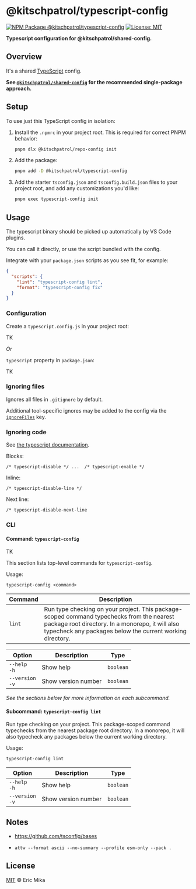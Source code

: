 <!--+ Warning: Content inside HTML comment blocks was generated by mdat and may be overwritten. +-->

<!-- title -->

# @kitschpatrol/typescript-config

<!-- /title -->

<!-- badges -->

[![NPM Package @kitschpatrol/typescript-config](https://img.shields.io/npm/v/@kitschpatrol/typescript-config.svg)](https://npmjs.com/package/@kitschpatrol/typescript-config)
[![License: MIT](https://img.shields.io/badge/License-MIT-yellow.svg)](https://opensource.org/licenses/MIT)

<!-- /badges -->

<!-- description -->

**Typescript configuration for @kitschpatrol/shared-config.**

<!-- /description -->

## Overview

It's a shared [TypeScript](https://www.typescriptlang.org/) config.

**See [`@kitschpatrol/shared-config`](https://www.npmjs.com/package/@kitschpatrol/shared-config) for the recommended single-package approach.**

## Setup

To use just this TypeScript config in isolation:

1. Install the `.npmrc` in your project root. This is required for correct PNPM behavior:

   ```sh
   pnpm dlx @kitschpatrol/repo-config init
   ```

2. Add the package:

   ```sh
   pnpm add -D @kitschpatrol/typescript-config
   ```

3. Add the starter `tsconfig.json` and `tsconfig.build.json` files to your project root, and add any customizations you'd like:

   ```sh
   pnpm exec typescript-config init
   ```

## Usage

The typescript binary should be picked up automatically by VS Code plugins.

You can call it directly, or use the script bundled with the config.

Integrate with your `package.json` scripts as you see fit, for example:

```json
{
  "scripts": {
    "lint": "typescript-config lint",
    "format": "typescript-config fix"
  }
}
```

### Configuration

Create a `typescript.config.js` in your project root:

TK

_Or_

`typescript` property in `package.json`:

TK

### Ignoring files

Ignores all files in `.gitignore` by default.

Additional tool-specific ignores may be added to the config via the [`ignoreFiles`](https://typescript.io/user-guide/configure#ignorefiles) key.

### Ignoring code

See [the typescript documentation](https://typescript.io/user-guide/ignore-code).

Blocks:

`/* typescript-disable */ ...  /* typescript-enable */`

Inline:

`/* typescript-disable-line */`

Next line:

`/* typescript-disable-next-line`

### CLI

<!-- cli-help -->

#### Command: `typescript-config`

TK

This section lists top-level commands for `typescript-config`.

Usage:

```txt
typescript-config <command>
```

| Command | Description                                                                                                                                                                                                |
| ------- | ---------------------------------------------------------------------------------------------------------------------------------------------------------------------------------------------------------- |
| `lint`  | Run type checking on your project. This package-scoped command typechecks from the nearest package root directory. In a monorepo, it will also typecheck any packages below the current working directory. |

| Option              | Description         | Type      |
| ------------------- | ------------------- | --------- |
| `--help`<br>`-h`    | Show help           | `boolean` |
| `--version`<br>`-v` | Show version number | `boolean` |

_See the sections below for more information on each subcommand._

#### Subcommand: `typescript-config lint`

Run type checking on your project. This package-scoped command typechecks from the nearest package root directory. In a monorepo, it will also typecheck any packages below the current working directory.

Usage:

```txt
typescript-config lint
```

| Option              | Description         | Type      |
| ------------------- | ------------------- | --------- |
| `--help`<br>`-h`    | Show help           | `boolean` |
| `--version`<br>`-v` | Show version number | `boolean` |

<!-- /cli-help -->

## Notes

- <https://github.com/tsconfig/bases>

- `attw --format ascii --no-summary --profile esm-only --pack .`

<!-- license -->

## License

[MIT](license.txt) © Eric Mika

<!-- /license -->
